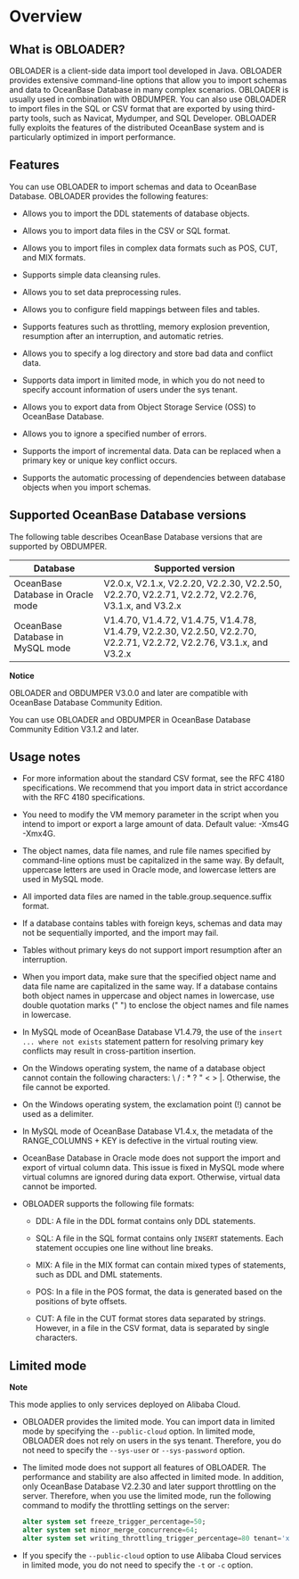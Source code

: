 Overview 
=============================



What is OBLOADER? 
--------------------------------------

OBLOADER is a client-side data import tool developed in Java. OBLOADER provides extensive command-line options that allow you to import schemas and data to OceanBase Database in many complex scenarios. OBLOADER is usually used in combination with OBDUMPER. You can also use OBLOADER to import files in the SQL or CSV format that are exported by using third-party tools, such as Navicat, Mydumper, and SQL Developer. OBLOADER fully exploits the features of the distributed OceanBase system and is particularly optimized in import performance.

Features 
-----------------------------

You can use OBLOADER to import schemas and data to OceanBase Database. OBLOADER provides the following features:

* Allows you to import the DDL statements of database objects.

  

* Allows you to import data files in the CSV or SQL format.

  

* Allows you to import files in complex data formats such as POS, CUT, and MIX formats.

  

* Supports simple data cleansing rules.

  

* Allows you to set data preprocessing rules.

  

* Allows you to configure field mappings between files and tables.

  

* Supports features such as throttling, memory explosion prevention, resumption after an interruption, and automatic retries.

  

* Allows you to specify a log directory and store bad data and conflict data.

  

* Supports data import in limited mode, in which you do not need to specify account information of users under the sys tenant.

  

* Allows you to export data from Object Storage Service (OSS) to OceanBase Database.

  

* Allows you to ignore a specified number of errors.

  

* Supports the import of incremental data. Data can be replaced when a primary key or unique key conflict occurs.

  

* Supports the automatic processing of dependencies between database objects when you import schemas.

  




Supported OceanBase Database versions 
----------------------------------------------------------

The following table describes OceanBase Database versions that are supported by OBDUMPER.


|           **Database**            |                                                 **Supported version**                                                 |
|-----------------------------------|-----------------------------------------------------------------------------------------------------------------------|
| OceanBase Database in Oracle mode | V2.0.x, V2.1.x, V2.2.20, V2.2.30, V2.2.50, V2.2.70, V2.2.71, V2.2.72, V2.2.76, V3.1.x, and V3.2.x                     |
| OceanBase Database in MySQL mode  | V1.4.70, V1.4.72, V1.4.75, V1.4.78, V1.4.79, V2.2.30, V2.2.50, V2.2.70, V2.2.71, V2.2.72, V2.2.76, V3.1.x, and V3.2.x |


**Notice**



OBLOADER and OBDUMPER V3.0.0 and later are compatible with OceanBase Database Community Edition. 

You can use OBLOADER and OBDUMPER in OceanBase Database Community Edition V3.1.2 and later.

Usage notes 
--------------------------------

* For more information about the standard CSV format, see the RFC 4180 specifications. We recommend that you import data in strict accordance with the RFC 4180 specifications.

  

* You need to modify the VM memory parameter in the script when you intend to import or export a large amount of data. Default value: -Xms4G -Xmx4G.

  

* The object names, data file names, and rule file names specified by command-line options must be capitalized in the same way. By default, uppercase letters are used in Oracle mode, and lowercase letters are used in MySQL mode.

  

* All imported data files are named in the table.group.sequence.suffix format.

  

* If a database contains tables with foreign keys, schemas and data may not be sequentially imported, and the import may fail.

  

* Tables without primary keys do not support import resumption after an interruption.

  

* When you import data, make sure that the specified object name and data file name are capitalized in the same way. If a database contains both object names in uppercase and object names in lowercase, use double quotation marks (" ") to enclose the object names and file names in lowercase.

  

* In MySQL mode of OceanBase Database V1.4.79, the use of the `insert ... where not exists` statement pattern for resolving primary key conflicts may result in cross-partition insertion.

  

* On the Windows operating system, the name of a database object cannot contain the following characters: \\ / : \* ? " \< \> \|. Otherwise, the file cannot be exported.

  

* On the Windows operating system, the exclamation point (!) cannot be used as a delimiter.

  

* In MySQL mode of OceanBase Database V1.4.x, the metadata of the RANGE_COLUMNS + KEY is defective in the virtual routing view.

  

* OceanBase Database in Oracle mode does not support the import and export of virtual column data. This issue is fixed in MySQL mode where virtual columns are ignored during data export. Otherwise, virtual data cannot be imported.

  

* OBLOADER supports the following file formats:

  * DDL: A file in the DDL format contains only DDL statements.

    
  
  * SQL: A file in the SQL format contains only `INSERT` statements. Each statement occupies one line without line breaks.

    
  
  * MIX: A file in the MIX format can contain mixed types of statements, such as DDL and DML statements.

    
  
  * POS: In a file in the POS format, the data is generated based on the positions of byte offsets.

    
  
  * CUT: A file in the CUT format stores data separated by strings. However, in a file in the CSV format, data is separated by single characters.

    
  

  




Limited mode 
---------------------------------

**Note**



This mode applies to only services deployed on Alibaba Cloud.

* OBLOADER provides the limited mode. You can import data in limited mode by specifying the `--public-cloud` option. In limited mode, OBLOADER does not rely on users in the sys tenant. Therefore, you do not need to specify the `--sys-user` or `--sys-password` option.

  

* The limited mode does not support all features of OBLOADER. The performance and stability are also affected in limited mode. In addition, only OceanBase Database V2.2.30 and later support throttling on the server. Therefore, when you use the limited mode, run the following command to modify the throttling settings on the server:

  ```sql
  alter system set freeze_trigger_percentage=50;
  alter system set minor_merge_concurrence=64;
  alter system set writing_throttling_trigger_percentage=80 tenant='xxx';
  ```

  




<!-- -->

* If you specify the `--public-cloud` option to use Alibaba Cloud services in limited mode, you do not need to specify the `-t` or `-c` option.

  



